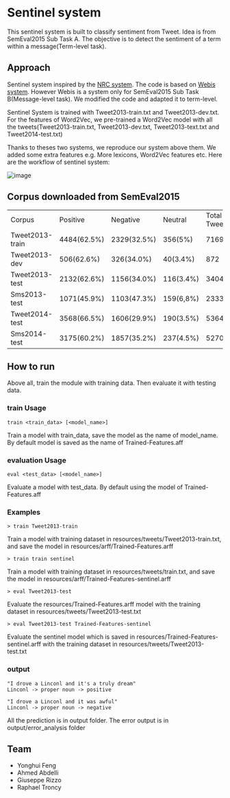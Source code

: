 # Sentinel system 
This sentinel system is built to classify sentiment from Tweet. Idea is from SemEval2015 Sub Task A. The objective is to detect the sentiment of a term within a message(Term-level task).


## Approach
Sentinel system inspired by the [NRC system](http://www.cs.toronto.edu/~xzhu/SemEval2014_NRC_t9.pdf). The code is based on [Webis system](https://github.com/webis-de/ECIR-2015-and-SEMEVAL-2015). However Webis is a system only for SemEval2015 Sub Task B(Message-level task). We modified the code and adapted it to term-level.

Sentinel System is trained with Tweet2013-train.txt and Tweet2013-dev.txt. For the features of Word2Vec, we pre-trained a Word2Vec model with all the tweets(Tweet2013-train.txt, Tweet2013-dev.txt, Tweet2013-text.txt and Tweet2014-test.txt)

Thanks to theses two systems, we reproduce our system above them. We added some extra features e.g. More lexicons, Word2Vec features etc. Here are the workflow of sentinel system:

![image](https://docs.google.com/drawings/d/1G0UbNY2REuCkvXTFCONzqe5LV6ZiyLxHONayuElWJNU/pub?w=960&h=720)



## Corpus downloaded from SemEval2015
<table>
	<tr>
		<td>Corpus</td>
		<td>Positive</td>
		<td>Negative</td>
		<td>Neutral</td>
		<td>Total Tweets</td>
	</tr>
	<tr>
		<td>Tweet2013-train</td>
		<td>4484(62.5%)</td>
		<td>2329(32.5%)</td>	
		<td>356(5%)</td>
		<td>7169</td>
	</tr>
	<tr>
		<td>Tweet2013-dev</td>
		<td>506(62.6%)</td>
		<td>326(34.0%)</td>
		<td>40(3.4%)</td>
		<td>872</td>
	</tr>
	<tr>
		<td>Tweet2013-test</td>
		<td>2132(62.6%)</td>
		<td>1156(34.0%)</td>
		<td>116(3.4%)</td>
		<td>3404</td>
	</tr>
	<tr>
		<td>Sms2013-test</td>
		<td>1071(45.9%)</td>
		<td>1103(47.3%)</td>
		<td>159(6,8%)</td>
		<td>2333</td>
	</tr>
	<tr>
		<td>Tweet2014-test</td>
		<td>3568(66.5%)</td>
		<td>1606(29.9%)</td>
		<td>190(3.5%)</td>
		<td>5364</td>
	</tr>
	<tr>
		<td>Sms2014-test</td>
		<td>3175(60.2%)</td>
		<td>1857(35.2%)</td>
		<td>237(4.5%)</td>
		<td>5270</td>
	</tr>
</table>


## How to run
Above all, train the module with training data. Then evaluate it with testing data.

### train Usage
	train <train_data> [<model_name>]
Train a model with train\_data, save the model as the name of model\_name. By default model is saved as the name of Trained-Features.aff

### evaluation Usage
	eval <test_data> [<model_name>]
Evaluate a model with test_data. By default using the model of Trained-Features.aff

### Examples
	
	> train Tweet2013-train

Train a model with training dataset in resources/tweets/Tweet2013-train.txt, and save the model in resources/arff/Trained-Features.arff

	> train train sentinel
	
Train a model with training dataset in resources/tweets/train.txt, and save the model in resources/arff/Trained-Features-sentinel.arff

	> eval Tweet2013-test 
	
Evaluate the resources/Trained-Features.arff model with the training dataset in resources/tweets/Tweet2013-test.txt 

	> eval Tweet2013-test Trained-Features-sentinel
Evaluate the sentinel model which is saved in resources/Trained-Features-sentinel.arff with the training dataset in resources/tweets/Tweet2013-test.txt 
	
### output

    "I drove a Linconl and it's a truly dream"
    Linconl -> proper noun -> positive

    "I drove a Linconl and it was awful"
    Linconl -> proper noun -> negative

All the prediction is in output folder. The error output is in output/error_analysis folder
	

## Team
* Yonghui Feng
* Ahmed Abdelli
* Giuseppe Rizzo
* Raphael Troncy

